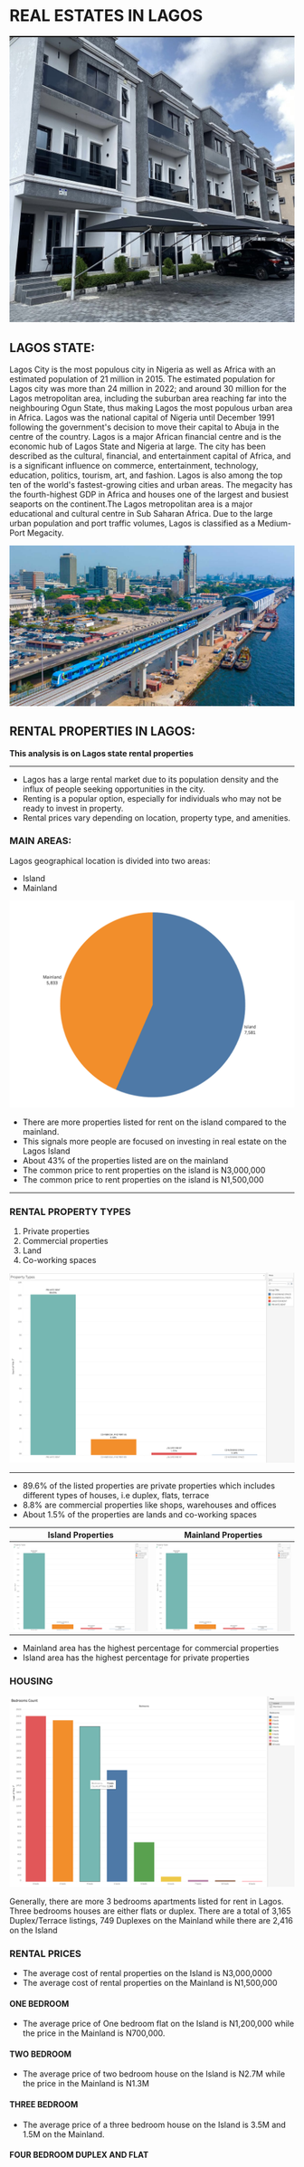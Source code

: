 # REAL ESTATES IN LAGOS

![](main.jpg)

## LAGOS STATE:

Lagos City is the most populous city in Nigeria as well as Africa with an estimated population of 21 million in 2015. The estimated population for Lagos city was more than 24 million in 2022; and around 30 million for the Lagos metropolitan area, including the suburban area reaching far into the neighbouring Ogun State, thus making Lagos the most populous urban area in Africa. Lagos was the national capital of Nigeria until December 1991 following the government's decision to move their capital to Abuja in the centre of the country. Lagos is a major African financial centre and is the economic hub of Lagos State and Nigeria at large. The city has been described as the cultural, financial, and entertainment capital of Africa, and is a significant influence on commerce, entertainment, technology, education, politics, tourism, art, and fashion. Lagos is also among the top ten of the world's fastest-growing cities and urban areas. The megacity has the fourth-highest GDP in Africa and houses one of the largest and busiest seaports on the continent.The Lagos metropolitan area is a major educational and cultural centre in Sub Saharan Africa. Due to the large urban population and port traffic volumes, Lagos is classified as a Medium-Port Megacity.

![](bluerail.jpeg)



## RENTAL PROPERTIES IN LAGOS:

**This analysis is on Lagos state rental properties**

---

* Lagos has a large rental market due to its population density and the influx of people seeking opportunities in the city.
*  Renting is a popular option, especially for individuals who may not be ready to invest in property. 
*  Rental prices vary depending on location, property type, and amenities.

### MAIN AREAS:

Lagos geographical location is divided into two areas:
* Island
* Mainland

![](islandvsmainland.png)

* There are more properties listed for rent on the island compared to the mainland.
* This signals more people are focused on investing in real estate on the Lagos Island
* About 43% of the properties listed are on the mainland
* The common price to rent properties on the island is N3,000,000
* The common price to rent properties on the island is N1,500,000
---

### RENTAL PROPERTY TYPES
1. Private properties
2. Commercial properties
3. Land
4. Co-working spaces

![](types.png)

---
* 89.6% of the listed properties are private properties which includes different types of houses, i.e duplex, flats, terrace
* 8.8% are commercial properties like shops, warehouses and offices
* About 1.5% of the properties are lands and co-working spaces


Island Properties             |  Mainland Properties
:-------------------------:|:-------------------------:
![](island_type.png)  |  ![](island_type.png)


* Mainland area has the highest percentage for commercial properties
* Island area has the highest percentage for private properties

### HOUSING
![](housing.png)

Generally, there are more 3 bedrooms apartments listed for rent in Lagos. Three bedrooms houses are either flats or duplex.
There are a total of 3,165 Duplex/Terrace listings, 749 Duplexes on the Mainland while there are 2,416 on the Island


### RENTAL PRICES

* The average cost of rental properties on the Island is N3,000,0000
* The average cost of rental properties on the Mainland is N1,500,000

#### ONE BEDROOM

* The average price of One bedroom flat on the Island is N1,200,000 while the price in the Mainland is N700,000.

#### TWO BEDROOM

* The average price of two bedroom house on the Island is N2.7M while the price in the Mainland is N1.3M

#### THREE BEDROOM

* The average price of a three bedroom house on the Island is 3.5M and 1.5M on the Mainland.

#### FOUR BEDROOM DUPLEX AND FLAT


